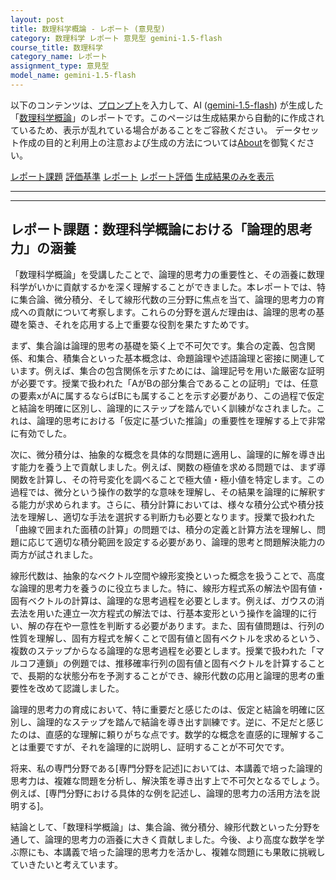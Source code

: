 ```yaml
---
layout: post
title: 数理科学概論 - レポート (意見型)
category: 数理科学 レポート 意見型 gemini-1.5-flash
course_title: 数理科学
category_name: レポート
assignment_type: 意見型
model_name: gemini-1.5-flash
---
```


以下のコンテンツは、[プロンプト](http://127.0.0.1:8000/generated/数理科学/gemini-1.5-flash/prompt_レポート-意見型.md)を入力して、AI ([gemini-1.5-flash](contents/gemini-1.5-flash)) が生成した「[数理科学概論](/contents/数理科学/)」のレポートです。このページは生成結果から自動的に作成されているため、表示が乱れている場合があることをご容赦ください。
データセット作成の目的と利用上の注意および生成の方法については[About](/About)を御覧ください。

[レポート課題](../レポート課題-意見型)
[評価基準](../評価基準-意見型)
[レポート](../レポート-意見型)
[レポート評価](../レポート評価-意見型)
[生成結果のみを表示](http://127.0.0.1:8000/generated/数理科学/gemini-1.5-flash/レポート-意見型.md)
  

***
***
  
## レポート課題：数理科学概論における「論理的思考力」の涵養

「数理科学概論」を受講したことで、論理的思考力の重要性と、その涵養に数理科学がいかに貢献するかを深く理解することができました。本レポートでは、特に集合論、微分積分、そして線形代数の三分野に焦点を当て、論理的思考力の育成への貢献について考察します。これらの分野を選んだ理由は、論理的思考の基礎を築き、それを応用する上で重要な役割を果たすためです。

まず、集合論は論理的思考の基礎を築く上で不可欠です。集合の定義、包含関係、和集合、積集合といった基本概念は、命題論理や述語論理と密接に関連しています。例えば、集合の包含関係を示すためには、論理記号を用いた厳密な証明が必要です。授業で扱われた「AがBの部分集合であることの証明」では、任意の要素xがAに属するならばBにも属することを示す必要があり、この過程で仮定と結論を明確に区別し、論理的にステップを踏んでいく訓練がなされました。これは、論理的思考における「仮定に基づいた推論」の重要性を理解する上で非常に有効でした。

次に、微分積分は、抽象的な概念を具体的な問題に適用し、論理的に解を導き出す能力を養う上で貢献しました。例えば、関数の極値を求める問題では、まず導関数を計算し、その符号変化を調べることで極大値・極小値を特定します。この過程では、微分という操作の数学的な意味を理解し、その結果を論理的に解釈する能力が求められます。さらに、積分計算においては、様々な積分公式や積分技法を理解し、適切な手法を選択する判断力も必要となります。授業で扱われた「曲線で囲まれた面積の計算」の問題では、積分の定義と計算方法を理解し、問題に応じて適切な積分範囲を設定する必要があり、論理的思考と問題解決能力の両方が試されました。

線形代数は、抽象的なベクトル空間や線形変換といった概念を扱うことで、高度な論理的思考力を養うのに役立ちました。特に、線形方程式系の解法や固有値・固有ベクトルの計算は、論理的な思考過程を必要とします。例えば、ガウスの消去法を用いた連立一次方程式の解法では、行基本変形という操作を論理的に行い、解の存在や一意性を判断する必要があります。また、固有値問題は、行列の性質を理解し、固有方程式を解くことで固有値と固有ベクトルを求めるという、複数のステップからなる論理的な思考過程を必要とします。授業で扱われた「マルコフ連鎖」の例題では、推移確率行列の固有値と固有ベクトルを計算することで、長期的な状態分布を予測することができ、線形代数の応用と論理的思考の重要性を改めて認識しました。

論理的思考力の育成において、特に重要だと感じたのは、仮定と結論を明確に区別し、論理的なステップを踏んで結論を導き出す訓練です。逆に、不足だと感じたのは、直感的な理解に頼りがちな点です。数学的な概念を直感的に理解することは重要ですが、それを論理的に説明し、証明することが不可欠です。

将来、私の専門分野である[専門分野を記述]においては、本講義で培った論理的思考力は、複雑な問題を分析し、解決策を導き出す上で不可欠となるでしょう。例えば、[専門分野における具体的な例を記述し、論理的思考力の活用方法を説明する]。

結論として、「数理科学概論」は、集合論、微分積分、線形代数といった分野を通して、論理的思考力の涵養に大きく貢献しました。今後、より高度な数学を学ぶ際にも、本講義で培った論理的思考力を活かし、複雑な問題にも果敢に挑戦していきたいと考えています。
